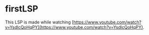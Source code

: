 # firstLSP

This LSP is made while watching [https://www.youtube.com/watch?v=YsdlcQoHqPY](https://www.youtube.com/watch?v=YsdlcQoHqPY).

